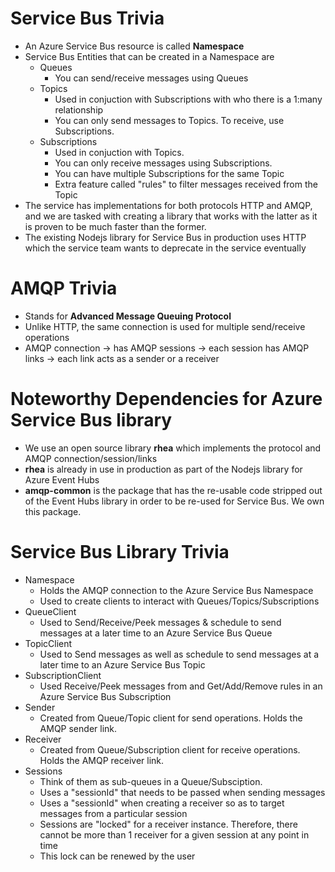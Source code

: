 # Service Bus Trivia

- An Azure Service Bus resource is called **Namespace**
- Service Bus Entities that can be created in a Namespace are
   - Queues
	    - You can send/receive messages using Queues
   - Topics
		- Used in conjuction with Subscriptions with who there is a 1:many relationship
        - You can only send messages to Topics. To receive, use Subscriptions.
   - Subscriptions
		- Used in conjuction with Topics.
        - You can only receive messages using Subscriptions.
        - You can have multiple Subscriptions for the same Topic
        - Extra feature called "rules" to filter messages received from the Topic
- The service has implementations for both protocols HTTP and AMQP, and we are tasked with creating a library that works with the latter as it is proven to be much faster than the former.
- The existing Nodejs library for Service Bus in production uses HTTP which the service team wants to deprecate in the service eventually

# AMQP Trivia

- Stands for **Advanced Message Queuing Protocol**
- Unlike HTTP, the same connection is used for multiple send/receive operations
- AMQP connection -> has AMQP sessions -> each session has AMQP links -> each link acts as a sender or a receiver

# Noteworthy Dependencies for Azure Service Bus library

- We use an open source library **rhea** which implements the protocol and AMQP connection/session/links
- **rhea** is already in use in production as part of the Nodejs library for Azure Event Hubs
- **amqp-common** is the package that has the re-usable code stripped out of the Event Hubs library in order to be re-used for Service Bus. We own this package.

# Service Bus Library Trivia

- Namespace             
     - Holds the AMQP connection to the Azure Service Bus Namespace
     - Used to create clients to interact with Queues/Topics/Subscriptions
- QueueClient           
     - Used to Send/Receive/Peek messages & schedule to send messages at a later time to an Azure Service Bus Queue
- TopicClient           
     - Used to Send messages as well as schedule to send messages at a later time to an Azure Service Bus Topic
- SubscriptionClient    
     - Used Receive/Peek messages from and Get/Add/Remove rules in an Azure Service Bus Subscription
- Sender                
     - Created from Queue/Topic client for send operations. Holds the AMQP sender link.
- Receiver              
     - Created from Queue/Subscription client for receive operations. Holds the AMQP receiver link.
- Sessions
	 - Think of them as sub-queues in a Queue/Subsciption.
	 - Uses a "sessionId" that needs to be passed when sending messages
	 - Uses a "sessionId" when creating a receiver so as to target messages from a particular session
	 - Sessions are "locked" for a receiver instance. Therefore, there cannot be more than 1 receiver for a given session at any point in time
	 - This lock can be renewed by the user
